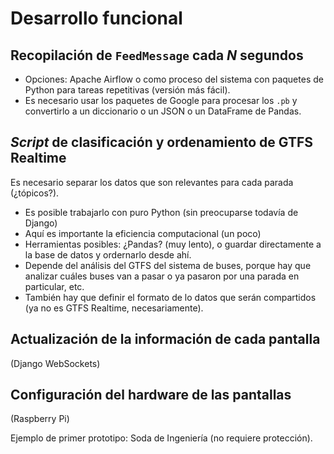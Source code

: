 # Desarrollo funcional

## Recopilación de `FeedMessage` cada $N$ segundos
  - Opciones: Apache Airflow o como proceso del sistema con paquetes de Python para tareas repetitivas (versión más fácil).
  - Es necesario usar los paquetes de Google para procesar los `.pb` y convertirlo a un diccionario o un JSON o un DataFrame de Pandas.

## *Script* de clasificación y ordenamiento de GTFS Realtime

Es necesario separar los datos que son relevantes para cada parada (¿tópicos?).

- Es posible trabajarlo con puro Python (sin preocuparse todavía de Django)
- Aquí es importante la eficiencia computacional (un poco)
- Herramientas posibles: ¿Pandas? (muy lento), o guardar directamente a la base de datos y ordernarlo desde ahí.
- Depende del análisis del GTFS del sistema de buses, porque hay que analizar cuáles buses van a pasar o ya pasaron por una parada en particular, etc.
- También hay que definir el formato de lo datos que serán compartidos (ya no es GTFS Realtime, necesariamente).

## Actualización de la información de cada pantalla 

(Django WebSockets)

## Configuración del hardware de las pantallas 

(Raspberry Pi)

Ejemplo de primer prototipo: Soda de Ingeniería (no requiere protección).
